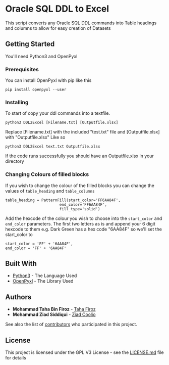 # Oracle SQL DDL to Excel

This script converts any Oracle SQL DDL commands into Table headings and columns to allow for easy creation of Datasets

## Getting Started

You'll need Python3 and OpenPyxl

### Prerequisites

You can install OpenPyxl with pip like this

```
pip install openpyxl --user
```

### Installing

To start of copy your ddl commands into a textfile.

```
python3 DDL2Excel [Filename.txt] [Outputfile.xlsx]
```
Replace [Filename.txt] with the included "test.txt" file and [Outputfile.xlsx] with "Outputfile.xlsx"
Like so
```
python3 DDL2Excel text.txt Outputfile.xlsx
```
If the code runs successfully you should have an Outputfile.xlsx in your directory


### Changing Colours of filled blocks

If you wish to change the colour of the filled blocks you can change the values of ```table_heading``` and ```table_columns```

```
table_heading = PatternFill(start_color='FF6AA84F',
                        end_color='FF6AA84F',
                        fill_type='solid')
```
Add the hexcode of the colour you wish to choose into the ```start_color``` and ```end_color``` parameters.
The first two letters as is and append your 6 digit hexcode to them e.g. Dark Green  has a  hex code "6AA84F"
so we'll set the start_color to 
```
start_color = 'FF' + '6AA84F',
end_color = 'FF' + '6AA84F'
```

## Built With

* [Python3](https://www.python.org/) - The Language Used
* [OpenPyxl](https://openpyxl.readthedocs.io/en/stable/) - The Library Used


## Authors

* **Mohammad Taha Bin Firoz** - [Taha Firoz](https://github.com/Taha-Firoz)
* **Mohammad Ziad Siddiqui** - [Ziad Coolio](https://github.com/ziadcoolio)

See also the list of [contributors](https://github.com/your/project/contributors) who participated in this project.

## License

This project is licensed under the GPL V3 License - see the [LICENSE.md](LICENSE.md) file for details

